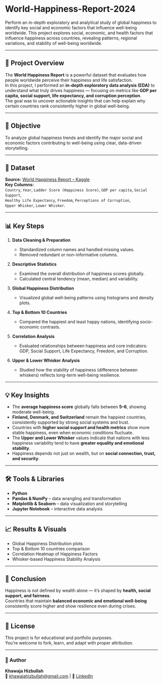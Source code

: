 # World-Happiness-Report-2024
Perform an in-depth exploratory and analytical study of global happiness to identify key social and economic factors that influence well-being worldwide. This project explores social, economic, and health factors that influence happiness across countries, revealing patterns, regional variations, and stability of well-being worldwide.

---

## 📌 Project Overview
The **World Happiness Report** is a powerful dataset that evaluates how people worldwide perceive their happiness and life satisfaction.  
In this project, I performed an **in-depth exploratory data analysis (EDA)** to understand what truly drives happiness — focusing on metrics like **GDP per capita, social support, life expectancy, and corruption perception**.  
The goal was to uncover actionable insights that can help explain why certain countries rank consistently higher in global well-being.

---

## 🎯 Objective
To analyze global happiness trends and identify the major social and economic factors contributing to well-being using clear, data-driven storytelling.

---

## 🧩 Dataset
**Source:** [World Happiness Report – Kaggle](https://www.kaggle.com/datasets)  
**Key Columns:**  
`Country`, `Year`, `Ladder Score (Happiness Score)`, `GDP per capita`, `Social Support`,  
`Healthy Life Expectancy`, `Freedom`, `Perceptions of Corruption`,  
`Upper Whisker`, `Lower Whisker`.

---

## 📊 Key Steps
1. **Data Cleaning & Preparation**  
   - Standardized column names and handled missing values.  
   - Removed redundant or non-informative columns.  

2. **Descriptive Statistics**  
   - Examined the overall distribution of happiness scores globally.  
   - Calculated central tendency (mean, median) and variability.  

3. **Global Happiness Distribution**  
   - Visualized global well-being patterns using histograms and density plots.  

4. **Top & Bottom 10 Countries**  
   - Compared the happiest and least happy nations, identifying socio-economic contrasts.  

5. **Correlation Analysis**  
   - Evaluated relationships between happiness and core indicators:  
     GDP, Social Support, Life Expectancy, Freedom, and Corruption.  

6. **Upper & Lower Whisker Analysis**  
   - Studied how the stability of happiness (difference between whiskers) reflects long-term well-being resilience.  

---

## 💡 Key Insights
- The **average happiness score** globally falls between **5–6**, showing moderate well-being.  
- **Finland, Denmark, and Switzerland** remain the happiest countries, consistently supported by strong social systems and trust.  
- Countries with **higher social support and health metrics** show more stable happiness, even when economic conditions fluctuate.  
- The **Upper and Lower Whisker** values indicate that nations with less happiness variability tend to have **greater equality and emotional stability**.  
- Happiness depends not just on wealth, but on **social connection, trust, and security**.  

---

## 🛠️ Tools & Libraries
- **Python**  
- **Pandas & NumPy** – data wrangling and transformation  
- **Matplotlib & Seaborn** – data visualization and storytelling  
- **Jupyter Notebook** – interactive data analysis  

---

## 📈 Results & Visuals
- Global Happiness Distribution plots  
- Top & Bottom 10 countries comparison  
- Correlation Heatmap of Happiness Factors  
- Whisker-based Happiness Stability Analysis  

---

## 🧠 Conclusion
Happiness is not defined by wealth alone — it’s shaped by **health, social support, and fairness**.  
Countries that maintain **balanced economic and emotional well-being** consistently score higher and show resilience even during crises.

---

## 📜 License
This project is for educational and portfolio purposes.  
You’re welcome to fork, learn, and adapt with proper attribution.

---

### 💼 Author
**Khawaja Hizbullah**  
📧 khawajahizbullah@gmail.com | 🔗 [LinkedIn](https://www.linkedin.com/in/hizbullah-khawaja)  
